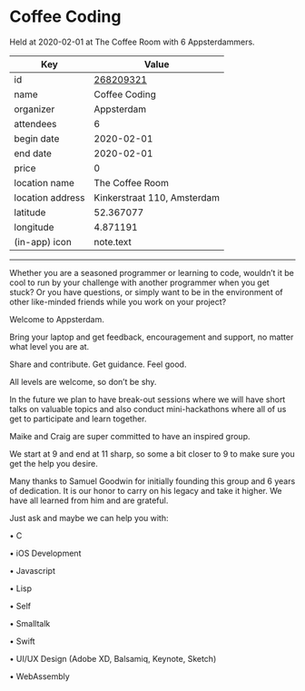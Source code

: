# Coffee Coding
Held at 2020-02-01 at The Coffee Room with 6 Appsterdammers.
        
|Key|Value
|---|---|
|id|[268209321](https://www.meetup.com/appsterdam/events/268209321/)|
|name|Coffee Coding|
|organizer|Appsterdam|
|attendees|6|
|begin date|2020-02-01|
|end date|2020-02-01|
|price|0|
|location name|The Coffee Room|
|location address|Kinkerstraat 110, Amsterdam|
|latitude|52.367077|
|longitude|4.871191|
|(in-app) icon|note.text|

---

Whether you are a seasoned programmer or learning to code, wouldn’t it be cool to run by your challenge with another programmer when you get stuck? Or you have questions, or simply want to be in the environment of other like-minded friends while you work on your project?

Welcome to Appsterdam.

Bring your laptop and get feedback, encouragement and support, no matter what level you are at.

Share and contribute. Get guidance. Feel good.

All levels are welcome, so don’t be shy.

In the future we plan to have break-out sessions where we will have short talks on valuable topics and also conduct mini-hackathons where all of us get to participate and learn together.

Maike and Craig are super committed to have an inspired group.

We start at 9 and end at 11 sharp, so some a bit closer to 9 to make sure you get the help you desire.

Many thanks to Samuel Goodwin for initially founding this group and 6 years of dedication. It is our honor to carry on his legacy and take it higher. We have all learned from him and are grateful.

Just ask and maybe we can help you with:

• C

• iOS Development

• Javascript

• Lisp

• Self

• Smalltalk

• Swift

• UI/UX Design (Adobe XD, Balsamiq, Keynote, Sketch)

• WebAssembly


